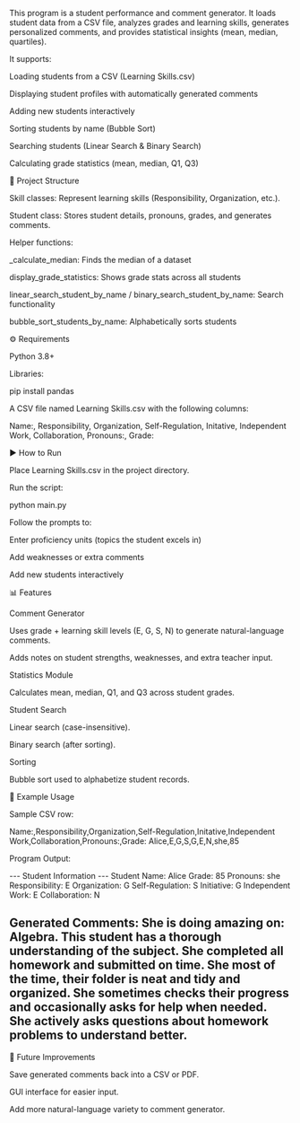 This program is a student performance and comment generator.
It loads student data from a CSV file, analyzes grades and learning skills, generates personalized comments, and provides statistical insights (mean, median, quartiles).

It supports:

Loading students from a CSV (Learning Skills.csv)

Displaying student profiles with automatically generated comments

Adding new students interactively

Sorting students by name (Bubble Sort)

Searching students (Linear Search & Binary Search)

Calculating grade statistics (mean, median, Q1, Q3)

📂 Project Structure

Skill classes: Represent learning skills (Responsibility, Organization, etc.).

Student class: Stores student details, pronouns, grades, and generates comments.

Helper functions:

_calculate_median: Finds the median of a dataset

display_grade_statistics: Shows grade stats across all students

linear_search_student_by_name / binary_search_student_by_name: Search functionality

bubble_sort_students_by_name: Alphabetically sorts students

⚙️ Requirements

Python 3.8+

Libraries:

pip install pandas


A CSV file named Learning Skills.csv with the following columns:

Name:, Responsibility, Organization, Self-Regulation, Initative, Independent Work, Collaboration, Pronouns:, Grade:

▶️ How to Run

Place Learning Skills.csv in the project directory.

Run the script:

python main.py


Follow the prompts to:

Enter proficiency units (topics the student excels in)

Add weaknesses or extra comments

Add new students interactively

📊 Features

Comment Generator

Uses grade + learning skill levels (E, G, S, N) to generate natural-language comments.

Adds notes on student strengths, weaknesses, and extra teacher input.

Statistics Module

Calculates mean, median, Q1, and Q3 across student grades.

Student Search

Linear search (case-insensitive).

Binary search (after sorting).

Sorting

Bubble sort used to alphabetize student records.

📝 Example Usage

Sample CSV row:

Name:,Responsibility,Organization,Self-Regulation,Initative,Independent Work,Collaboration,Pronouns:,Grade:
Alice,E,G,S,G,E,N,she,85


Program Output:

--- Student Information ---
Student Name: Alice
Grade: 85
Pronouns: she
Responsibility: E
Organization: G
Self-Regulation: S
Initiative: G
Independent Work: E
Collaboration: N

Generated Comments:
She is doing amazing on: Algebra. This student has a thorough understanding of the subject. She completed all homework and submitted on time. She most of the time, their folder is neat and tidy and organized. She sometimes checks their progress and occasionally asks for help when needed. She actively asks questions about homework problems to understand better.
------------------------------------------

🚀 Future Improvements

Save generated comments back into a CSV or PDF.

GUI interface for easier input.

Add more natural-language variety to comment generator.
